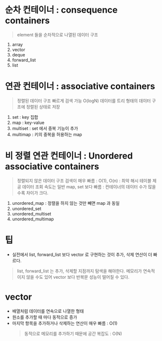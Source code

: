 # 순차 컨테이너 : consequence containers
> element 들을 순차적으로 나열된 데이터 구조
1. array
2. vector
3. deque
4. forward_list
5. list


# 연관 컨테이너 : associative containers
> 정렬된 데이터 구조
> 빠르게 검색 가능 O(logN)
> 데이터를 트리 형태의 데이터 구조에 정렬된 상태로 저장
1. set : key 집합
2. map : key-value
3. multiset : set 에서 중복 기능이 추가
4. multimap : 키의 중복을 허용하는 map

# 비 정렬 연관 컨테이너 : Unordered associative containers
> 정렬되지 않은 데이터 구조
> 검색이 매우 빠름 : O(1), O(n) : 최악
> 해시 테이블 제공
> 데이터 조회 속도는 일반 map, set 보다 빠름 : 컨테이너의 데이터 수가 많을 수록 차이가 크다.
1. unordered_map : 정렬을 하지 않는 것만 빼면 map 과 동일
2. unordered_set
3. unordered_multiset
4. unordered_multimap


# 팁
- 실전에서 list, forward_list 보다 vector 로 구현하는 것이 추가, 삭제 연산이 더 빠르다.
> list, forward_list 는 추가, 삭제할 지점까지 탐색을 해야한다. 메모리가 연속적이지 않을 수도 있어 vector 보다 반복문 성능이 떨어질 수 있다.


# vector

- 배열처럼 데이터를 연속으로 나열한 형태
- 원소를 추가할 때 마다 동적으로 증가
- 마지막 항목을 추가하거나 삭제하는 연산이 매우 빠름 : O(1)
	> 동적으로 메모리를 추가하기 때문에 공간 복잡도 : O(N)